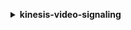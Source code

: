 **<details ><summary style="color:none;">kinesis-video-signaling</summary><blockquote>**

- **<details><summary style="color:none;"><b><u>get-ice-server-config</b></u></summary><blockquote>**

  * **<p style="color:none;">--channel-arn</p>**
  * **<p style="color:none;">--client-id</p>**
  * **<p style="color:none;">--service</p>**
  * **<p style="color:none;">--username</p>**
  * **<p style="color:none;">--cli-input-json</p>**
  * **<p style="color:none;">--cli-input-yaml</p>**
  * **<p style="color:none;">--generate-cli-skeleton</p>**
  </br>
  **<p style="color:red;">Description</p>**
  </br>
  ## **Examples**
  ```bash

  ```
  ```json

  ```


- **<details><summary style="color:none;"><b><u>help</b></u></summary><blockquote>**

  * **<p style="color:none;"></p>**
  </br>
  **<p style="color:red;">Description</p>**
  </br>
  ## **Examples**
  ```bash

  ```
  ```json

  ```


- **<details><summary style="color:none;"><b><u>send-alexa-offer-to-master</b></u></summary><blockquote>**

  * **<p style="color:none;">--channel-arn</p>**
  * **<p style="color:none;">--sender-client-id</p>**
  * **<p style="color:none;">--message-payload</p>**
  * **<p style="color:none;">--cli-input-json</p>**
  * **<p style="color:none;">--cli-input-yaml</p>**
  * **<p style="color:none;">--generate-cli-skeleton</p>**
  </br>
  **<p style="color:red;">Description</p>**
  </br>
  ## **Examples**
  ```bash

  ```
  ```json

  ```


</blockquote></details>
</blockquote></details>
</blockquote></details>
</blockquote></details>
